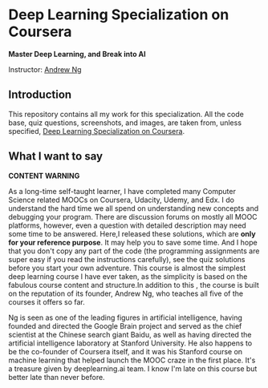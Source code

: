 # Deep Learning Specialization on Coursera

**Master Deep Learning, and Break into AI**

Instructor: [Andrew Ng](http://www.andrewng.org/)

## Introduction

This repository contains all my work for this specialization. All the code base, quiz questions, screenshots, and images, are taken from, unless specified, [Deep Learning Specialization on Coursera](https://www.coursera.org/specializations/deep-learning).

## What I want to say

**CONTENT WARNING**

As a long-time self-taught learner, I have completed many Computer Science related MOOCs on Coursera, Udacity, Udemy, and Edx. I do understand the hard time we all spend on understanding new concepts and debugging your program. There are discussion forums on mostly all MOOC platforms, however, even a question with detailed description may need some time to be answered. Here,I released these solutions, which are **only for your reference purpose**. It may help you to save some time. And I hope that you don't copy any part of the code (the programming assignments are super easy if you read the instructions carefully), see the quiz solutions before you start your own adventure. This course is almost the simplest deep learning course I have ever taken, as the simplicity is based on the fabulous course content and structure.In addition to this , the course is built on the reputation of its founder, Andrew Ng, who teaches all five of the courses it offers so far.

Ng is seen as one of the leading figures in artificial intelligence, having founded and directed the Google Brain project and served as the chief scientist at the Chinese search giant Baidu, as well as having directed the artificial intelligence laboratory at Stanford University. He also happens to be the co-founder of Coursera itself, and it was his Stanford course on machine learning that helped launch the MOOC craze in the first place. It's a treasure given by deeplearning.ai team. I know I'm late on this course but better late than never before.
